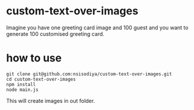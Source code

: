 # custom-text-over-images

Imagine you have one greeting card image and 100 guest and you want to generate 100 customised greeting card.

# how to use

```
git clone git@github.com:nsisodiya/custom-text-over-images.git
cd custom-text-over-images
npm install
node main.js
```

This will create images in out folder.
